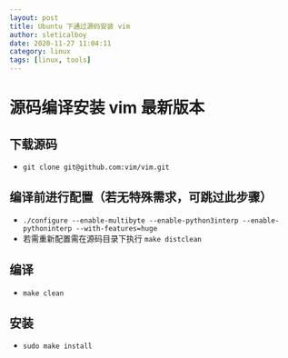 ```yaml
---
layout: post
title: Ubuntu 下通过源码安装 vim
author: sleticalboy
date: 2020-11-27 11:04:11
category: linux
tags: [linux, tools]
---
```


# 源码编译安装 vim 最新版本

## 下载源码
- `git clone git@github.com:vim/vim.git`

## 编译前进行配置（若无特殊需求，可跳过此步骤）
- `./configure --enable-multibyte --enable-python3interp --enable-pythoninterp --with-features=huge`
- 若需重新配置需在源码目录下执行 `make distclean`

## 编译
- `make clean`

## 安装
- `sudo make install`
